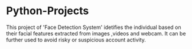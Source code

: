 # Python-Projects
This project of 'Face Detection System' idetifies the individual based on their facial features extracted from images ,videos and webcam.
It can be further used to avoid risky or suspicious account activity. 
